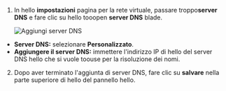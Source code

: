 1. In hello **impostazioni** pagina per la rete virtuale, passare troppo**server DNS** e fare clic su hello tooopen **server DNS** blade.

    ![Aggiungi server DNS](./media/vpn-gateway-add-dns-rm-portal/add_dns_server.png "Aggiungi server DNS")

  - **Server DNS:** selezionare **Personalizzato**.
  - **Aggiungere il server DNS:** immettere l'indirizzo IP di hello del server DNS hello che si vuole toouse per la risoluzione dei nomi.

2. Dopo aver terminato l'aggiunta di server DNS, fare clic su **salvare** nella parte superiore di hello del pannello hello.
